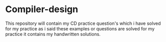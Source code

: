 # Compiler-design
This repository will contain my CD practice question's which i have solved for my practice
as i said these examples or questions are solved for my practice it contains my handwritten solutions.

